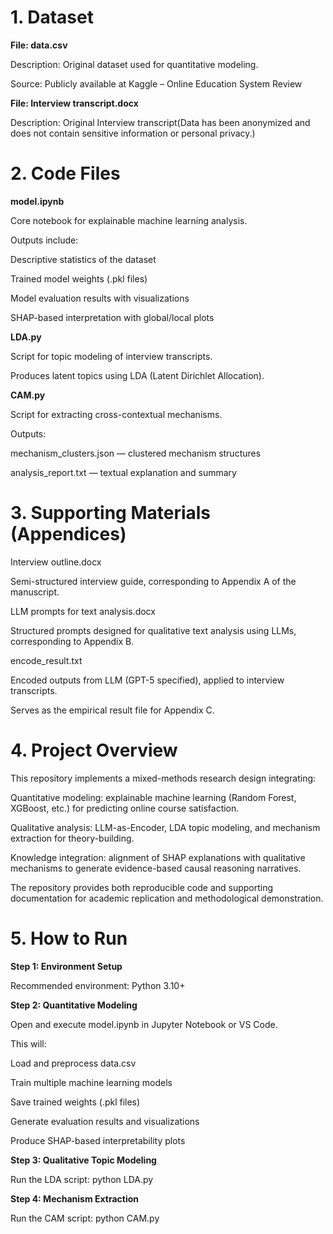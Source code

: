 # 1. Dataset

**File: data.csv**

Description: Original dataset used for quantitative modeling.

Source: Publicly available at Kaggle – Online Education System Review

**File: Interview transcript.docx**

Description: Original Interview transcript(Data has been anonymized and does not contain sensitive information or personal privacy.)


# 2. Code Files

**model.ipynb**

Core notebook for explainable machine learning analysis.

Outputs include:

Descriptive statistics of the dataset

Trained model weights (.pkl files)

Model evaluation results with visualizations

SHAP-based interpretation with global/local plots

**LDA.py**

Script for topic modeling of interview transcripts.

Produces latent topics using LDA (Latent Dirichlet Allocation).



**CAM.py**


Script for extracting cross-contextual mechanisms.

Outputs:

mechanism_clusters.json — clustered mechanism structures

analysis_report.txt — textual explanation and summary



# 3. Supporting Materials (Appendices)

Interview outline.docx

Semi-structured interview guide, corresponding to Appendix A of the manuscript.

LLM prompts for text analysis.docx

Structured prompts designed for qualitative text analysis using LLMs, corresponding to Appendix B.

encode_result.txt

Encoded outputs from LLM (GPT-5 specified), applied to interview transcripts.

Serves as the empirical result file for Appendix C.


# 4. Project Overview

This repository implements a mixed-methods research design integrating:

Quantitative modeling: explainable machine learning (Random Forest, XGBoost, etc.) for predicting online course satisfaction.

Qualitative analysis: LLM-as-Encoder, LDA topic modeling, and mechanism extraction for theory-building.

Knowledge integration: alignment of SHAP explanations with qualitative mechanisms to generate evidence-based causal reasoning narratives.

The repository provides both reproducible code and supporting documentation for academic replication and methodological demonstration.



# 5. How to Run
**Step 1: Environment Setup**


Recommended environment: Python 3.10+

**Step 2: Quantitative Modeling**

Open and execute model.ipynb in Jupyter Notebook or VS Code.

This will:

Load and preprocess data.csv

Train multiple machine learning models

Save trained weights (.pkl files)

Generate evaluation results and visualizations

Produce SHAP-based interpretability plots

**Step 3: Qualitative Topic Modeling**

Run the LDA script:  python LDA.py

**Step 4: Mechanism Extraction**

Run the CAM script:  python CAM.py
